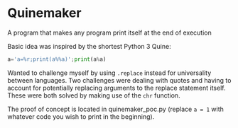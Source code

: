 # Quinemaker
A program that makes any program print itself at the end of execution

Basic idea was inspired by the shortest Python 3 Quine:
```py
a='a=%r;print(a%%a)';print(a%a)
```

Wanted to challenge myself by using `.replace` instead for universality between languages. Two challenges were dealing with quotes and having to account for potentially replacing arguments to the replace statement itself. These were both solved by making use of the `chr` function.

The proof of concept is located in quinemaker_poc.py (replace `a = 1` with whatever code you wish to print in the beginning).
